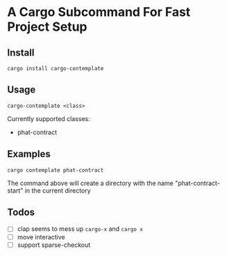 # A Cargo Subcommand For Fast Project Setup

## Install

```shell
cargo install cargo-contemplate
```

## Usage

```shell
cargo-contemplate <class>
```

Currently supported classes: 

- phat-contract

## Examples


```shell
cargo contemplate phat-contract
```

The command above will create a directory with the name "phat-contract-start" in the current directory

## Todos

- [ ] clap seems to mess up `cargo-x` and `cargo x`
- [ ] move interactive
- [ ] support sparse-checkout
